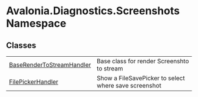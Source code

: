 # Avalonia.Diagnostics.Screenshots Namespace






## Classes
<table>
<tr>
<td><a href="T_Avalonia_Diagnostics_Screenshots_BaseRenderToStreamHandler">BaseRenderToStreamHandler</a></td>
<td>Base class for render Screenshto to stream</td>
</tr>
<tr>
<td><a href="T_Avalonia_Diagnostics_Screenshots_FilePickerHandler">FilePickerHandler</a></td>
<td>Show a FileSavePicker to select where save screenshot</td>
</tr>
</table>